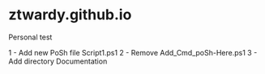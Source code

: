 # ztwardy.github.io
Personal test

1 - Add new PoSh file Script1.ps1
2 - Remove Add_Cmd_poSh-Here.ps1
3 - Add directory Documentation

